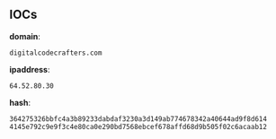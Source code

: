 
## IOCs

__domain__:

```text
digitalcodecrafters.com
```
__ipaddress__:

```text
64.52.80.30
```
__hash__:

```text
364275326bbfc4a3b89233dabdaf3230a3d149ab774678342a40644ad9f8d614
4145e792c9e9f3c4e80ca0e290bd7568ebcef678affd68d9b505f02c6acaab12
```